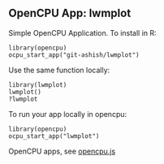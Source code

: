 ## OpenCPU App: lwmplot


Simple OpenCPU Application. To install in R:

    library(opencpu)
    ocpu_start_app("git-ashish/lwmplot")

Use the same function locally:

    library(lwmplot)
    lwmplot()
    ?lwmplot
    
To run your app locally in opencpu:

    library(opencpu)
    ocpu_start_app("lwmplot")

OpenCPU apps, see [opencpu.js](https://www.opencpu.org/apps.html)
